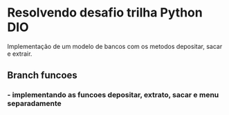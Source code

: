 # Resolvendo desafio trilha Python DIO

Implementação de um modelo de bancos com os metodos depositar, sacar e extrair.

## Branch funcoes

### - implementando as funcoes depositar, extrato, sacar e menu separadamente